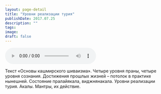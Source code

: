 ```yaml
---
layout: page-detail
title: "Уровни реализации турия"
publishDate: 2017.07.25
description: ""
tags:
image:
draft: false
---
```


<audio title="2017.07.25 - Уровни реализации турия.mp3" src="https://filer-api.advayta.org/v1.0/public/files/75251" controls=""></audio>

 Текст «Основы кашмирского шиваизма». Четыре уровня праны, четыре уровня сознания. Достижения прошлых жизней – потолок в практике нынешней. Состояние пралайякала, виджнянакала. Уровни реализации турия. Акалы. Мантры, их действие. 

  
